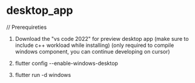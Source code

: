 # desktop_app

// Prerequireties
1. Download the "vs code 2022" for preview desktop app (make sure to include c++ workload while installing) (only required to compile windows component, you can continue developing on cursor)

2. flutter config --enable-windows-desktop

3. flutter run -d windows
